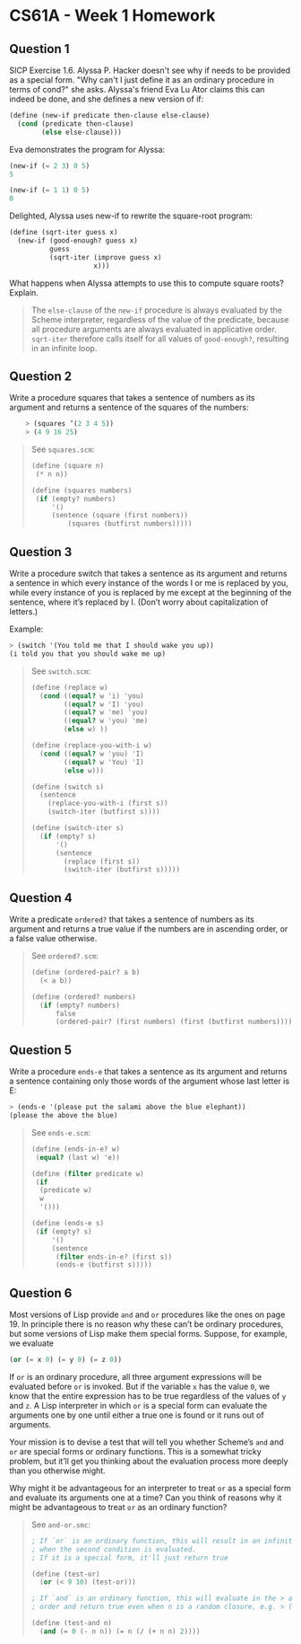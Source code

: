 # CS61A - Week 1 Homework

## Question 1

SICP Exercise 1.6. Alyssa P. Hacker doesn't see why if needs to be provided as a special form. "Why can't I just define it as an ordinary procedure in terms of cond?" she asks. Alyssa's friend Eva Lu Ator claims this can indeed be done, and she defines a new version of if:

```scheme
(define (new-if predicate then-clause else-clause)
  (cond (predicate then-clause)
        (else else-clause)))
```

Eva demonstrates the program for Alyssa:

```scheme
(new-if (= 2 3) 0 5)
5

(new-if (= 1 1) 0 5)
0
```

Delighted, Alyssa uses new-if to rewrite the square-root program:

```scheme
(define (sqrt-iter guess x)
  (new-if (good-enough? guess x)
          guess
          (sqrt-iter (improve guess x)
                     x)))
```

What happens when Alyssa attempts to use this to compute square roots? Explain.

> The `else-clause` of the `new-if` procedure is always evaluated by the Scheme interpreter, regardless of the value of the predicate, because all procedure arguments are always evaluated in applicative order. `sqrt-iter` therefore calls itself for all values of `good-enough?`, resulting in an infinite loop.

## Question 2

Write a procedure squares that takes a sentence of numbers as its argument and returns a sentence of the squares of the numbers:

```scheme
    > (squares ’(2 3 4 5))
    > (4 9 16 25)
```

> See `squares.scm`:
>
> ```scheme
> (define (square n)
>  (* n n))
>
> (define (squares numbers)
>  (if (empty? numbers)
>      '()
>      (sentence (square (first numbers))
>          (squares (butfirst numbers)))))
> ```

## Question 3

Write a procedure switch that takes a sentence as its argument and returns a sentence in which every instance of the words I or me is replaced by you, while every instance of you is replaced by me except at the beginning of the sentence, where it’s replaced by I. (Don’t worry about capitalization of letters.)

Example:

```scheme
> (switch '(You told me that I should wake you up))
(i told you that you should wake me up)
```

> See `switch.scm`:
>
> ```scheme
> (define (replace w)
>   (cond ((equal? w 'i) 'you)
>         ((equal? w 'I) 'you)
>         ((equal? w 'me) 'you)
>         ((equal? w 'you) 'me)
>         (else w) ))
>
> (define (replace-you-with-i w)
>   (cond ((equal? w 'you) 'I)
>         ((equal? w 'You) 'I)
>         (else w)))
>
> (define (switch s)
>   (sentence
>     (replace-you-with-i (first s))
>     (switch-iter (butfirst s))))
>
> (define (switch-iter s)
>   (if (empty? s)
>       '()
>       (sentence
>         (replace (first s))
>         (switch-iter (butfirst s)))))
> ```

## Question 4

Write a predicate `ordered?` that takes a sentence of numbers as its argument and returns a true value if the numbers are in ascending order, or a false value otherwise.

> See `ordered?.scm`:
>
> ```scheme
> (define (ordered-pair? a b)
>   (< a b))
>
> (define (ordered? numbers)
>   (if (empty? numbers)
>       false
>       (ordered-pair? (first numbers) (first (butfirst numbers)))))
> ```

## Question 5

Write a procedure `ends-e` that takes a sentence as its argument and returns a sentence containing only those words of the argument whose last letter is E:

```scheme
> (ends-e '(please put the salami above the blue elephant))
(please the above the blue)
```

> See `ends-e.scm`:
>
> ```scheme
> (define (ends-in-e? w)
>  (equal? (last w) 'e))
>
> (define (filter predicate w)
>  (if
>   (predicate w)
>   w
>   '()))
>
> (define (ends-e s)
>  (if (empty? s)
>      '()
>      (sentence
>       (filter ends-in-e? (first s))
>       (ends-e (butfirst s)))))
> ```

## Question 6

Most versions of Lisp provide `and` and `or` procedures like the ones on page 19. In principle there is no reason why these can’t be ordinary procedures, but some versions of Lisp make them special forms. Suppose, for example, we evaluate

```scheme
(or (= x 0) (= y 0) (= z 0))
```

If `or` is an ordinary procedure, all three argument expressions will be evaluated before `or` is invoked. But if the variable `x` has the value `0`, we know that the entire expression has to be true regardless of the values of `y` and `z`. A Lisp interpreter in which `or` is a special form can evaluate the arguments one by one until either a true one is found or it runs out of arguments.

Your mission is to devise a test that will tell you whether Scheme’s `and` and `or` are special forms or ordinary functions. This is a somewhat tricky problem, but it’ll get you thinking about the evaluation process more deeply than you otherwise might.

Why might it be advantageous for an interpreter to treat `or` as a special form and evaluate its arguments one at a time? Can you think of reasons why it might be advantageous to treat `or` as an ordinary function?

> See `and-or.smc`:
>
> ```scheme
> ; If `or` is an ordinary function, this will result in an infinite > loop
> ; when the second condition is evaluated.
> ; If it is a special form, it'll just return true
>
> (define (test-or)
>   (or (< 9 10) (test-or)))
>
> ; If `and` is an ordinary function, this will evaluate in the > applicative
> ; order and return true even when n is a random closure, e.g. > (random 10).
>
> (define (test-and n)
>   (and (= 0 (- n n)) (= n (/ (+ n n) 2))))
> ```
